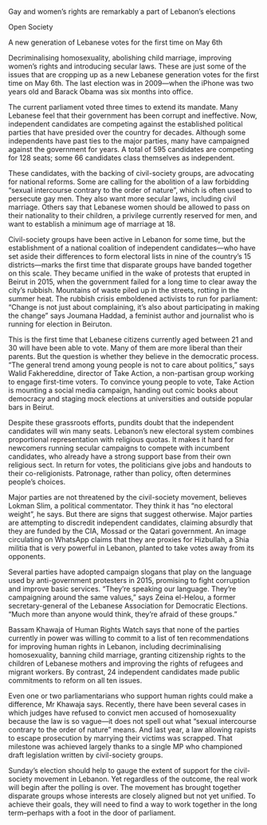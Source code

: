 Gay and women’s rights are remarkably a part of Lebanon’s elections

Open Society

A new generation of Lebanese votes for the first time on May 6th

Decriminalising homosexuality, abolishing child marriage, improving women’s rights and introducing secular laws. These are just some of the issues that are cropping up as a new Lebanese generation votes for the first time on May 6th. The last election was in 2009—when the iPhone was two years old and Barack Obama was six months into office.

The current parliament voted three times to extend its mandate. Many Lebanese feel that their government has been corrupt and ineffective. Now, independent candidates are competing against the established political parties that have presided over the country for decades. Although some independents have past ties to the major parties, many have campaigned against the government for years. A total of 595 candidates are competing for 128 seats; some 66 candidates class themselves as independent.

These candidates, with the backing of civil-society groups, are advocating for national reforms. Some are calling for the abolition of a law forbidding “sexual intercourse contrary to the order of nature”, which is often used to persecute gay men. They also want more secular laws, including civil marriage. Others say that Lebanese women should be allowed to pass on their nationality to their children, a privilege currently reserved for men, and want to establish a minimum age of marriage at 18.

Civil-society groups have been active in Lebanon for some time, but the establishment of a national coalition of independent candidates—who have set aside their differences to form electoral lists in nine of the country’s 15 districts—marks the first time that disparate groups have banded together on this scale. They became unified in the wake of protests that erupted in Beirut in 2015, when the government failed for a long time to clear away the city’s rubbish. Mountains of waste piled up in the streets, rotting in the summer heat. The rubbish crisis emboldened activists to run for parliament: “Change is not just about complaining, it’s also about participating in making the change” says Joumana Haddad, a feminist author and journalist who is running for election in Beiruton.

This is the first time that Lebanese citizens currently aged between 21 and 30 will have been able to vote. Many of them are more liberal than their parents. But the question is whether they believe in the democratic process. “The general trend among young people is not to care about politics,” says Walid Fakhereddine, director of Take Action, a non-partisan group working to engage first-time voters. To convince young people to vote, Take Action is mounting a social media campaign, handing out comic books about democracy and staging mock elections at universities and outside popular bars in Beirut.

Despite these grassroots efforts, pundits doubt that the independent candidates will win many seats. Lebanon’s new electoral system combines proportional representation with religious quotas. It makes it hard for newcomers running secular campaigns to compete with incumbent candidates, who already have a strong support base from their own religious sect. In return for votes, the politicians give jobs and handouts to their co-religionists. Patronage, rather than policy, often determines people’s choices. 

Major parties are not threatened by the civil-society movement, believes Lokman Slim, a political commentator. They think it has “no electoral weight”, he says. But there are signs that suggest otherwise. Major parties are attempting to discredit independent candidates, claiming absurdly that they are funded by the CIA, Mossad or the Qatari government. An image circulating on WhatsApp claims that they are proxies for Hizbullah, a Shia militia that is very powerful in Lebanon, planted to take votes away from its opponents.

Several parties have adopted campaign slogans that play on the language used by anti-government protesters in 2015, promising to fight corruption and improve basic services. “They’re speaking our language. They’re campaigning around the same values,” says Zeina el-Helou, a former secretary-general of the Lebanese Association for Democratic Elections. “Much more than anyone would think, they’re afraid of these groups.” 

Bassam Khawaja of Human Rights Watch says that none of the parties currently in power was willing to commit to a list of ten recommendations for improving human rights in Lebanon, including decriminalising homosexuality, banning child marriage, granting citizenship rights to the children of Lebanese mothers and improving the rights of refugees and migrant workers. By contrast, 24 independent candidates made public commitments to reform on all ten issues.

Even one or two parliamentarians who support human rights could make a difference, Mr Khawaja says. Recently, there have been several cases in which judges have refused to convict men accused of homosexuality because the law is so vague—it does not spell out what “sexual intercourse contrary to the order of nature” means. And last year, a law allowing rapists to escape prosecution by marrying their victims was scrapped. That milestone was achieved largely thanks to a single MP who championed draft legislation written by civil-society groups.

Sunday’s election should help to gauge the extent of support for the civil-society movement in Lebanon. Yet regardless of the outcome, the real work will begin after the polling is over. The movement has brought together disparate groups whose interests are closely aligned but not yet unified. To achieve their goals, they will need to find a way to work together in the long term–perhaps with a foot in the door of parliament.
